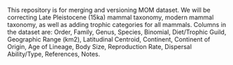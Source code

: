 This repository is for merging and versioning MOM dataset. We will be correcting Late Pleistocene (15ka) mammal taxonomy, modern mammal taxonomy, as well as adding trophic categories for all mammals. Columns in the dataset are: Order, Family, Genus, Species, Binomial, Diet/Trophic Guild, Geographic Range (km2), Latitudinal Centroid, Continent, Continent of Origin, Age of Lineage, Body Size, Reproduction Rate, Dispersal Ability/Type, References, Notes.
